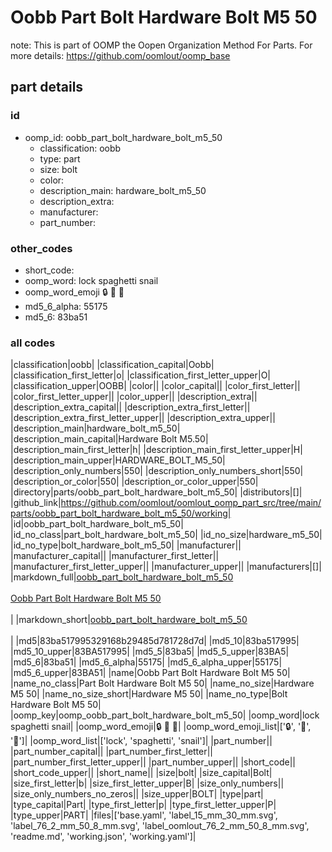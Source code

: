 # Oobb Part Bolt Hardware Bolt M5 50  

note: This is part of OOMP the Oopen Organization Method For Parts. For more details: https://github.com/oomlout/oomp_base

##  part details





### id
* oomp_id: oobb_part_bolt_hardware_bolt_m5_50
  * classification: oobb
  * type: part
  * size: bolt
  * color: 
  * description_main: hardware_bolt_m5_50
  * description_extra: 
  * manufacturer: 
  * part_number: 

### other_codes
* short_code: 
* oomp_word: lock spaghetti snail
* oomp_word_emoji :lock: :spaghetti: :snail:
* md5_6_alpha: 55175
* md5_6: 83ba51

### all codes 
|classification|oobb|
|classification_capital|Oobb|
|classification_first_letter|o|
|classification_first_letter_upper|O|
|classification_upper|OOBB|
|color||
|color_capital||
|color_first_letter||
|color_first_letter_upper||
|color_upper||
|description_extra||
|description_extra_capital||
|description_extra_first_letter||
|description_extra_first_letter_upper||
|description_extra_upper||
|description_main|hardware_bolt_m5_50|
|description_main_capital|Hardware Bolt M5.50|
|description_main_first_letter|h|
|description_main_first_letter_upper|H|
|description_main_upper|HARDWARE_BOLT_M5_50|
|description_only_numbers|550|
|description_only_numbers_short|550|
|description_or_color|550|
|description_or_color_upper|550|
|directory|parts/oobb_part_bolt_hardware_bolt_m5_50|
|distributors|[]|
|github_link|https://github.com/oomlout/oomlout_oomp_part_src/tree/main/parts/oobb_part_bolt_hardware_bolt_m5_50/working|
|id|oobb_part_bolt_hardware_bolt_m5_50|
|id_no_class|part_bolt_hardware_bolt_m5_50|
|id_no_size|hardware_m5_50|
|id_no_type|bolt_hardware_bolt_m5_50|
|manufacturer||
|manufacturer_capital||
|manufacturer_first_letter||
|manufacturer_first_letter_upper||
|manufacturer_upper||
|manufacturers|[]|
|markdown_full|[oobb_part_bolt_hardware_bolt_m5_50](https://github.com/oomlout/oomlout_oomp_part_src/tree/main/parts/oobb_part_bolt_hardware_bolt_m5_50/working)<br>[](https://github.com/oomlout/oomlout_oomp_part_src/tree/main/parts/oobb_part_bolt_hardware_bolt_m5_50/working)<br>[Oobb Part Bolt Hardware Bolt M5 50](https://github.com/oomlout/oomlout_oomp_part_src/tree/main/parts/oobb_part_bolt_hardware_bolt_m5_50/working)<br><br>|
|markdown_short|[oobb_part_bolt_hardware_bolt_m5_50](https://github.com/oomlout/oomlout_oomp_part_src/tree/main/parts/oobb_part_bolt_hardware_bolt_m5_50/working)<br><br>|
|md5|83ba517995329168b29485d781728d7d|
|md5_10|83ba517995|
|md5_10_upper|83BA517995|
|md5_5|83ba5|
|md5_5_upper|83BA5|
|md5_6|83ba51|
|md5_6_alpha|55175|
|md5_6_alpha_upper|55175|
|md5_6_upper|83BA51|
|name|Oobb Part Bolt Hardware Bolt M5 50|
|name_no_class|Part Bolt Hardware Bolt M5 50|
|name_no_size|Hardware M5 50|
|name_no_size_short|Hardware M5 50|
|name_no_type|Bolt Hardware Bolt M5 50|
|oomp_key|oomp_oobb_part_bolt_hardware_bolt_m5_50|
|oomp_word|lock spaghetti snail|
|oomp_word_emoji|:lock: :spaghetti: :snail:|
|oomp_word_emoji_list|[':lock:', ':spaghetti:', ':snail:']|
|oomp_word_list|['lock', 'spaghetti', 'snail']|
|part_number||
|part_number_capital||
|part_number_first_letter||
|part_number_first_letter_upper||
|part_number_upper||
|short_code||
|short_code_upper||
|short_name||
|size|bolt|
|size_capital|Bolt|
|size_first_letter|b|
|size_first_letter_upper|B|
|size_only_numbers||
|size_only_numbers_no_zeros||
|size_upper|BOLT|
|type|part|
|type_capital|Part|
|type_first_letter|p|
|type_first_letter_upper|P|
|type_upper|PART|
|files|['base.yaml', 'label_15_mm_30_mm.svg', 'label_76_2_mm_50_8_mm.svg', 'label_oomlout_76_2_mm_50_8_mm.svg', 'readme.md', 'working.json', 'working.yaml']|
